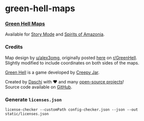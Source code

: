 # green-hell-maps

### [Green Hell Maps](https://green-hell-maps.daschi.dev/)

Available for [Story Mode](https://green-hell-maps.daschi.dev/story-mode)
and [Spirits of Amazonia](https://green-hell-maps.daschi.dev/spirits-of-amazonia).

### Credits

Map design by [u/alex3omg](https://www.reddit.com/user/alex3omg/), originally
posted [here](https://www.reddit.com/r/GreenHell/comments/11miatv/green_hell_full_map_with_icons_spoilers_story_and/)
on [r/GreenHell](https://www.reddit.com/r/GreenHell/).  
Slightly modified to include coordinates on both sides of the maps.

[Green Hell](https://greenhell-game.com/) is a game developed
by [Creepy Jar](https://creepyjar.com/en/).

Created by [Daschi](https://github.com/Daschi1) with ♥ and
many [open-source projects](https://green-hell-maps.daschi.dev/licenses)!  
Source code available on [GitHub](https://github.com/Daschi1/green-hell-maps).

### Generate `licenses.json`

```shell
license-checker --customPath config-checker.json --json --out static/licenses.json
```
